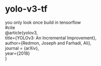 # yolo-v3-tf
you only look once build in tensorflow
<br>
#cite
<br>
@article{yolov3,<br>
  title={YOLOv3: An Incremental Improvement},<br>
  author={Redmon, Joseph and Farhadi, Ali},<br>
  journal = {arXiv},<br>
  year={2018}<br>
}
